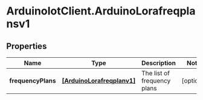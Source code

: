 # ArduinoIotClient.ArduinoLorafreqplansv1

## Properties

Name | Type | Description | Notes
------------ | ------------- | ------------- | -------------
**frequencyPlans** | [**[ArduinoLorafreqplanv1]**](ArduinoLorafreqplanv1.md) | The list of frequency plans | [optional] 


